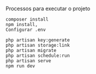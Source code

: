 Processos para executar o projeto

    composer install
    npm install,
    Configurar .env

    php artisan key:generate
    php artisan storage:link
    php artisan migrate
    php artisan schedule:run
    php artisan serve
    npm run dev
